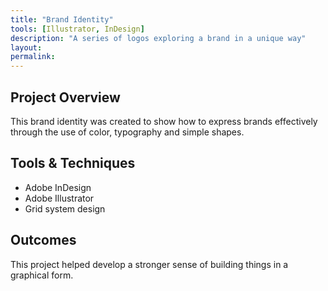 ```yaml
---
title: "Brand Identity"
tools: [Illustrator, InDesign]
description: "A series of logos exploring a brand in a unique way"
layout: 
permalink: 
---
```


## Project Overview

This brand identity was created to show how to express brands effectively through the use of color, typography and simple shapes.

## Tools & Techniques

- Adobe InDesign
- Adobe Illustrator
- Grid system design

## Outcomes

This project helped develop a stronger sense of building things in a graphical form.